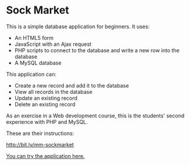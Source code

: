 # Sock Market

This is a simple database application for beginners. It uses:

* An HTML5 form
* JavaScript with an Ajax request
* PHP scripts to connect to the database and write a new row into the database
* A MySQL database

This application can:

* Create a new record and add it to the database
* View all records in the database
* Update an existing record
* Delete an existing record 

As an exercise in a Web development course, this is the students' second experience with PHP and MySQL.

These are their instructions:

http://bit.ly/mm-sockmarket

[You can try the application here.](http://weimergeeks.com/sockmarket/)
